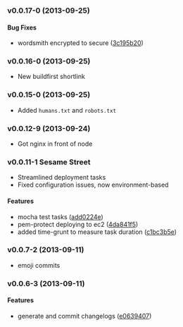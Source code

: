<a name="v0.0.17-0"></a>
### v0.0.17-0 (2013-09-25)


#### Bug Fixes

* wordsmith encrypted to secure ([3c195b20](https://github.com/bevacqua/io/commit/3c195b20857f9f38e2ae671e9154a027e6f1bf51))

<a name="v0.0.16-0"></a>
### v0.0.16-0 (2013-09-25)

- New buildfirst shortlink

<a name="v0.0.15-0"></a>
### v0.0.15-0 (2013-09-25)

- Added `humans.txt` and `robots.txt`

<a name="v0.0.12-9"></a>
### v0.0.12-9 (2013-09-24)

- Got nginx in front of node

<a name="v0.0.11-1"></a>
### v0.0.11-1 Sesame Street

- Streamlined deployment tasks
- Fixed configuration issues, now environment-based

#### Features

* mocha test tasks ([add0224e](https://github.com/bevacqua/io/commit/add0224ec63196e5b4998ee0da6120704e6d9be7))
* pem-protect deploying to ec2 ([4da841f5](https://github.com/bevacqua/io/commit/4da841f5d4eef8fa69102441dae3716d5af4056b))
* added time-grunt to measure task duration ([c1bc3b5e](https://github.com/bevacqua/io/commit/c1bc3b5ebcdfd10b69330333ae89640d323aae33))

<a name="v0.0.7-2"></a>
### v0.0.7-2 (2013-09-11)

* emoji commits

<a name="v0.0.6-3"></a>
### v0.0.6-3 (2013-09-11)


#### Features

* generate and commit changelogs ([e0639407](https://github.com/bevacqua/io/commit/e0639407add7492350caf0484676b80def38091c))
